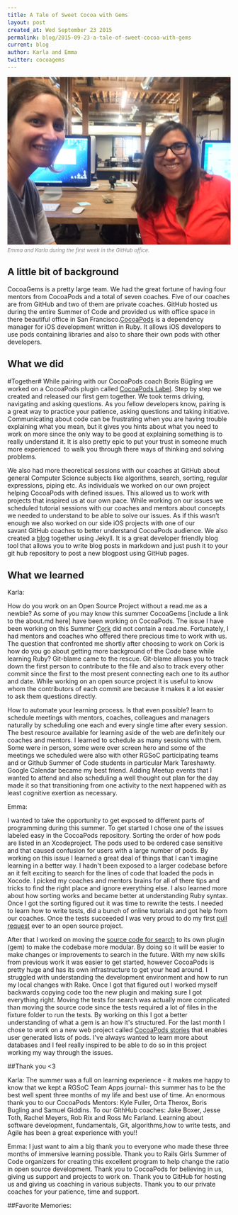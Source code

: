 ```yaml
---
title: A Tale of Sweet Cocoa with Gems
layout: post
created_at: Wed September 23 2015
permalink: blog/2015-09-23-a-tale-of-sweet-cocoa-with-gems
current: blog
author: Karla and Emma
twitter: cocoagems
---
```

<img src="/img/blog/2015/CG-FirstWeekGH.JPG" alt="Team CocoaGems">
<br><font color="grey"><small><i> Emma and Karla during the first week in the GitHub office.</i></small></font>

## A little bit of background
CocoaGems is a pretty large team. We had the great fortune of having four mentors from CocoaPods and a total of seven coaches. Five of our coaches are from GitHub and two of them are private coaches. GitHub hosted us during the entire Summer of Code and provided us with office space in there beautiful office in San Francisco.[CocoaPods](https://cocoapods.org/) is a dependency manager for iOS development written in Ruby. It allows iOS developers to use pods containing libraries and also to share their own pods with other developers.

## What we did

#Together#
While pairing with our CocoaPods coach Boris Bügling we worked on a CocoaPods plugin called [CocoaPods Label](https://rubygems.org/gems/cocoapods-label). Step by step we created and released our first gem together. We took terms driving, navigating and asking questions. As you fellow developers know, pairing is a great way to practice your patience, asking questions and taking initiative. Communicating about code can be frustrating when you are having trouble explaining what you mean, but it gives you hints about what you need to work on more since the only way to be good at explaining something is to really understand it. It is also pretty epic to put your trust in someone much more experienced  to walk you through there ways of thinking and solving problems.

We also had more theoretical sessions with our coaches at GitHub about general Computer Science subjects like algorithms, search, sorting, regular expressions, piping etc. As individuals we worked on our own project helping CocoaPods with defined issues. This allowed us to work with projects that inspired us at our own pace. While working on our issues we scheduled tutorial sessions with our coaches and mentors about concepts we needed to understand to be able to solve our issues. As if this wasn’t enough we also worked on our side iOS projects with one of our savant GitHub coaches to better understand CocoaPods audience. We also created a [blog](http://cocoagems.github.io/) together using Jekyll. It is a great developer friendly blog tool that allows you to write blog posts in markdown and just push it to your git hub repository to post a new blogpost using GitHub pages.


## What we learned

Karla:

How do you work on an Open Source Project without a read.me as a newbie? As some of you may know this summer  CocoaGems [include a link to the about.md here] have been working on CocoaPods. The issue I have been working  on this Summer <a href=”https://github.com/CocoaPods/Cork”>Cork</a>  did not contain a read.me. Fortunately, I had mentors and coaches who offered there precious time to work with us. The question that confronted me shortly after choosing to work on Cork is how do you go about getting more background of the Code base while learning Ruby? Git-blame came to the rescue. Git-blame allows you to track down the first person to contribute to the file and also to track every other commit since the first to the most present connecting each one to its author and date. While working on an open source project it is useful to know whom the contributors of each commit are because it makes it a lot easier to ask them questions directly.

How to automate your learning process. Is that even possible? learn to schedule meetings with mentors, coaches, colleagues and managers naturally by scheduling one each and every single time after every session. The best resource available for learning aside of the web are definitely our coaches and mentors. I learned to schedule as many sessions with them. Some were in person, some were over screen hero and some of the meetings we scheduled were also with other RGSoC participating teams and or Github Summer of Code students in particular Mark Tareshawty. Google Calendar became my best friend. Adding Meetup events that I wanted to attend and also scheduling a well thought out plan for the day made it so that transitioning from one activity to the next happened with as least cognitive exertion as necessary.


Emma:

I wanted to take the opportunity to get exposed to different parts of programming during this summer. To get started I chose one of the issues labeled easy in the CocoaPods repository. Sorting the order of how pods are listed in an Xcodeproject. The pods used to be ordered case sensitive and that caused confusion for users with a large number of pods. By working on this issue I learned a great deal of things that I can't imagine learning in a better way. I hadn't been exposed to a larger codebase before an it felt exciting to search for the lines of code that loaded the pods in Xocode. I picked my coaches and mentors brains for all of there tips and tricks to find the right place and ignore everything else. I also learned more about how sorting works and became better at understanding Ruby syntax. Once I got the sorting figured out it was time to rewrite the tests. I needed to learn how to write tests, did a bunch of online tutorials and got help from our coaches. Once the tests succeeded I was very proud to do my first [pull request](https://github.com/CocoaPods/Xcodeproj/pull/294) ever to an open source project.

After that I worked on moving the [source code for search](https://github.com/CocoaPods/cocoapods-search) to its own plugin (gem) to make the codebase more modular. By doing so it will be easier to make changes or improvements to search in the future. With my new skills from previous work it was easier to get started, however CocoaPods is pretty huge and has its own infrastructure to get your head around. I struggled with understanding the development environment and how to run my local changes with Rake. Once I got that figured out I worked myself backwards copying code too the new plugin and making sure I got everything right. Moving the tests for search was actually more complicated than moving the source code since the tests required a lot of files in the fixture folder to run the tests. By working on this I  got a better understanding of what a gem is an how it's structured. For the last month I chose to work on a new web project called [CocoaPods stories](https://github.com/CocoaPods/stories.cocoapods.org) that enables user generated lists of pods. I've always wanted to learn more about databases and I feel really inspired to be able to do so in this project working my way through the issues.


##Thank you <3

Karla:
The summer was a full on learning experience - it makes me happy to know  that we kept a RGSoC Team Apps journal- this summer has to be the best well spent three months of my life and best use of time. An enormous thank you to our CocoaPods Mentors: Kyle Fuller, Orta Therox, Boris Bugling and Samuel Giddins. To our GithHub coaches: Jake Boxer, Jesse Toth, Rachel Meyers,  Rob Rix and Ross Mc Farland. Learning about software development, fundamentals, Git, algorithms,how to write tests, and Agile has been a great experience with you!!

Emma:
I just want to aim a big thank you to everyone who made these three months of immersive learning possible. Thank you to Rails Girls Summer of Code organizers for creating this excellent program to help change the ratio in open source development. Thank you to CocoaPods for believing in us, giving us support and projects to work on. Thank you to GitHub for hosting us and giving us coaching in various subjects. Thank you to our private coaches for your patience, time and support. 



##Favorite Memories:
